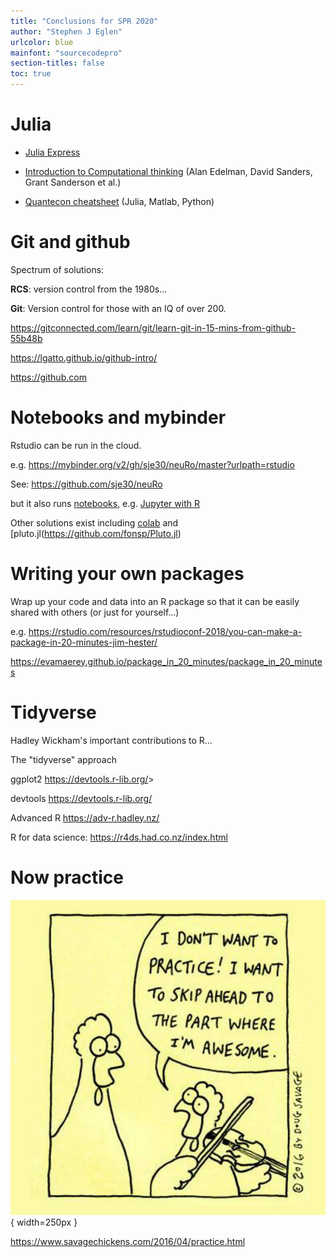 ```yaml
---
title: "Conclusions for SPR 2020"
author: "Stephen J Eglen"
urlcolor: blue
mainfont: "sourcecodepro"
section-titles: false
toc: true
---
```


# Julia

* [Julia Express](http://bogumilkaminski.pl/files/julia_express.pdf)

* [Introduction to Computational
  thinking](https://computationalthinking.mit.edu/Fall20/) (Alan
  Edelman, David Sanders, Grant Sanderson et al.)

* [Quantecon cheatsheet](https://cheatsheets.quantecon.org/) (Julia, Matlab, Python)


# Git and github

Spectrum of solutions:

**RCS**: version control from the 1980s...

**Git**: Version control for those with an IQ of over 200.

<https://gitconnected.com/learn/git/learn-git-in-15-mins-from-github-55b48b>

<https://lgatto.github.io/github-intro/>

<https://github.com>


# Notebooks and mybinder

Rstudio can be run in the cloud.

e.g. <https://mybinder.org/v2/gh/sje30/neuRo/master?urlpath=rstudio>

See: <https://github.com/sje30/neuRo>

but it also runs [notebooks](jupyter.org), e.g. [Jupyter with R](https://mybinder.org/v2/gh/binder-examples/r/master?filepath=index.ipynb)

Other solutions exist including [colab](https://colab.research.google.com) and [pluto.jl(https://github.com/fonsp/Pluto.jl)


# Writing your own packages

Wrap up your code and data into an R package so that it can be easily
shared with others (or just for yourself...)

e.g. <https://rstudio.com/resources/rstudioconf-2018/you-can-make-a-package-in-20-minutes-jim-hester/>


<https://evamaerey.github.io/package_in_20_minutes/package_in_20_minutes>

# Tidyverse

Hadley Wickham's important contributions to R...

The "tidyverse" approach

ggplot2 <https://devtools.r-lib.org/>>

devtools <https://devtools.r-lib.org/>

Advanced R <https://adv-r.hadley.nz/>

R for data science: <https://r4ds.had.co.nz/index.html>


#  Now practice

![awesome](skip-to-awesome.jpg){ width=250px }


<https://www.savagechickens.com/2016/04/practice.html>
